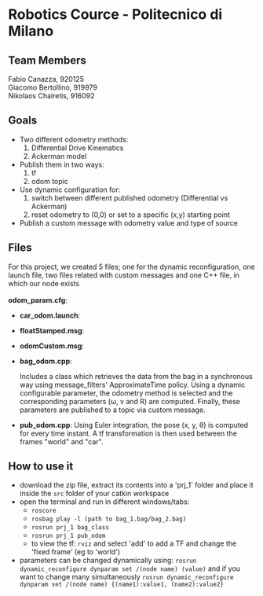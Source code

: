 # Robotics Cource - Politecnico di Milano

## Team Members
Fabio Canazza, 920125  
Giacomo Bertollino, 919979  
Nikolaos Chairetis, 916092

## Goals
- Two different odometry methods: 
  1. Differential Drive Kinematics
  2. Ackerman model
- Publish them in two ways:
  1. tf
  2. odom topic
- Use dynamic configuration for:
  1. switch between different published odometry (Differential vs Ackerman)
  2. reset odometry to (0,0) or set to a specific (x,y) starting point
- Publish a custom message with odometry value and type of source

## Files
For this project, we created 5 files; one for the dynamic reconfiguration, one launch file, two files related with custom messages and one C++ file, in which our node exists<br><br> 
**odom_param.cfg**:
- **car_odom.launch**:
- **floatStamped.msg**:
- **odomCustom.msg**:
- **bag_odom.cpp**:
  
  Includes a class which retrieves the data from the bag in a synchronous way using message_filters' ApproximateTime policy. Using a dynamic configurable parameter, the odometry method is selected and the corresponding parameters (ω, v and R) are computed. Finally, these parameters are published to a topic via custom message.
- **pub_odom.cpp**:
Using Euler integration, the pose (x, y, θ) is computed for every time instant. A tf transformation is then used between the frames "world" and "car".

## How to use it
- download the zip file, extract its contents into a 'prj_1' folder and place it inside the `src` folder of your catkin workspace
- open the terminal and run in different windows/tabs:
  - `roscore`
  - `rosbag play -l (path to bag_1.bag/bag_2.bag)`
  - `rosrun prj_1 bag_class`
  - `rosrun prj_1 pub_odom`
  - to view the tf: `rviz` and select 'add' to add a TF and change the 'fixed frame' (eg to 'world')
- parameters can be changed dynamically using:
  `rosrun dynamic_reconfigure dynparam set /(node name) (value)`
  and if you want to change many simultaneously
  `rosrun dynamic_reconfigure dynparam set /(node name) {(name1):value1, (name2):value2}`
